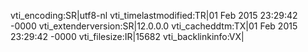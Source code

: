vti_encoding:SR|utf8-nl
vti_timelastmodified:TR|01 Feb 2015 23:29:42 -0000
vti_extenderversion:SR|12.0.0.0
vti_cacheddtm:TX|01 Feb 2015 23:29:42 -0000
vti_filesize:IR|15682
vti_backlinkinfo:VX|
